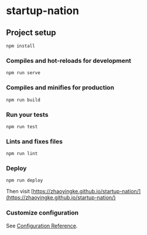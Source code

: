 # startup-nation

## Project setup
```
npm install
```

### Compiles and hot-reloads for development
```
npm run serve
```

### Compiles and minifies for production
```
npm run build
```

### Run your tests
```
npm run test
```

### Lints and fixes files
```
npm run lint
```

### Deploy
```
npm run deploy
```
Then visit [https://zhaoyingke.github.io/startup-nation/](https://zhaoyingke.github.io/startup-nation/)

### Customize configuration
See [Configuration Reference](https://cli.vuejs.org/config/).
